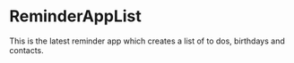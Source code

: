 # ReminderAppList
This is the latest reminder app which creates a list of to dos, birthdays and contacts.
